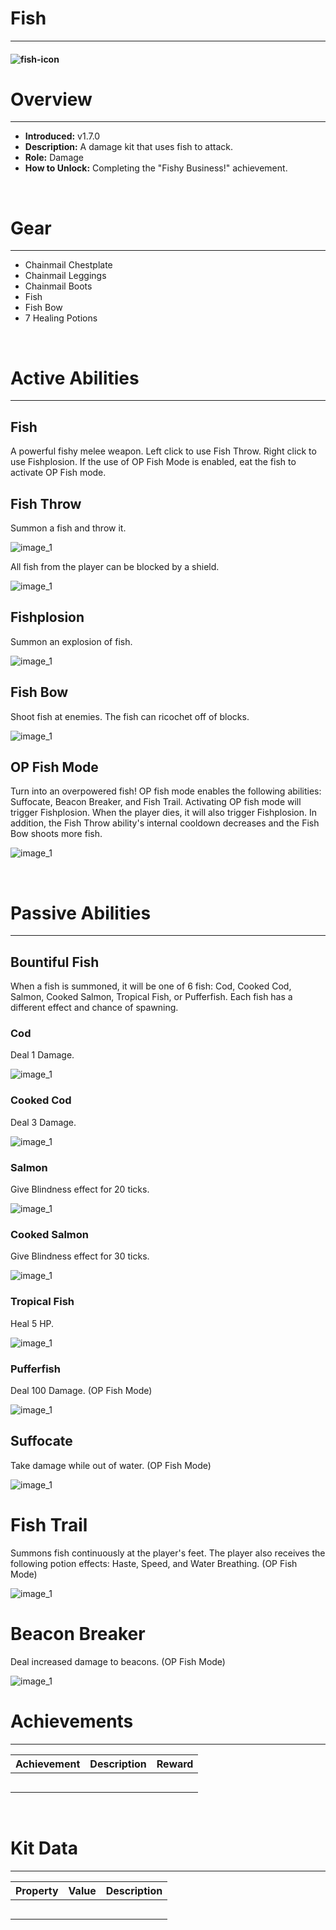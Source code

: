 
# Fish

***

#### ![fish-icon](../assets/kits/fish/fish-icon.jpg)

# Overview
***
- **Introduced:** v1.7.0
- **Description:** A damage kit that uses fish to attack.
- **Role:** Damage
- **How to Unlock:** Completing the "Fishy Business!" achievement.

<br />  

# Gear
***
- Chainmail Chestplate
- Chainmail Leggings
- Chainmail Boots
- Fish
- Fish Bow
- 7 Healing Potions

<br />  

# Active Abilities
***
## Fish
A powerful fishy melee weapon. Left click to use Fish Throw. Right click to use Fishplosion. If the use of OP Fish Mode is enabled, eat the fish to activate OP Fish mode.

## Fish Throw

Summon a fish and throw it.
        
![_image_1_](../assets/kits/_kit_/_image_1_.jpg_)

All fish from the player can be blocked by a shield.

![_image_1_](../assets/kits/_kit_/_image_1_.jpg_)

## Fishplosion

Summon an explosion of fish.

![_image_1_](../assets/kits/_kit_/_image_1_.jpg_)

## Fish Bow

Shoot fish at enemies. The fish can ricochet off of blocks.

![_image_1_](../assets/kits/_kit_/_image_1_.jpg_)

## OP Fish Mode
Turn into an overpowered fish! OP fish mode enables the following abilities: Suffocate, Beacon Breaker, and Fish Trail. Activating OP fish mode will trigger Fishplosion. When the player dies, it will also trigger Fishplosion. In addition, the Fish Throw ability's internal cooldown decreases and the Fish Bow shoots more fish.

![_image_1_](../assets/kits/_kit_/_image_1_.jpg_)

<br /> 

# Passive Abilities
***

## Bountiful Fish
When a fish is summoned, it will be one of 6 fish: Cod, Cooked Cod, Salmon, Cooked Salmon, Tropical Fish, or Pufferfish. Each fish has a different effect and chance of spawning.

### Cod
Deal 1 Damage.

![_image_1_](../assets/kits/_kit_/_image_1_.jpg_)

### Cooked Cod
Deal 3 Damage.

![_image_1_](../assets/kits/_kit_/_image_1_.jpg_)

### Salmon
Give Blindness effect for 20 ticks.

![_image_1_](../assets/kits/_kit_/_image_1_.jpg_)

### Cooked Salmon
Give Blindness effect for 30 ticks.

![_image_1_](../assets/kits/_kit_/_image_1_.jpg_)

### Tropical Fish
Heal 5 HP.

![_image_1_](../assets/kits/_kit_/_image_1_.jpg_)

### Pufferfish
Deal 100 Damage. (OP Fish Mode)

![_image_1_](../assets/kits/_kit_/_image_1_.jpg_)

## Suffocate
Take damage while out of water. (OP Fish Mode)

![_image_1_](../assets/kits/_kit_/_image_1_.jpg_)

# Fish Trail
Summons fish continuously at the player's feet. The player also receives the following potion effects: Haste, Speed, and Water Breathing. (OP Fish Mode)

![_image_1_](../assets/kits/_kit_/_image_1_.jpg_)

# Beacon Breaker
Deal increased damage to beacons. (OP Fish Mode)

![_image_1_](../assets/kits/_kit_/_image_1_.jpg_)

# Achievements
***

| Achievement | Description | Reward |
| ----------- | ----------- | ------ |
| | | |
| | | |
| | | |
| | | |
| | | |

<br />  

# Kit Data
***

| Property | Value | Description |
|----------|-------|-------------|
| | | |
| | | |
| | | |
| | | |
| | | |
